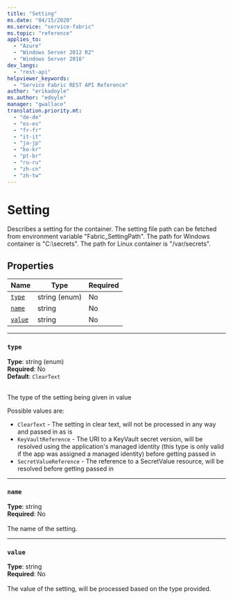 ```yaml
---
title: "Setting"
ms.date: "04/15/2020"
ms.service: "service-fabric"
ms.topic: "reference"
applies_to: 
  - "Azure"
  - "Windows Server 2012 R2"
  - "Windows Server 2016"
dev_langs: 
  - "rest-api"
helpviewer_keywords: 
  - "Service Fabric REST API Reference"
author: "erikadoyle"
ms.author: "edoyle"
manager: "gwallace"
translation.priority.mt: 
  - "de-de"
  - "es-es"
  - "fr-fr"
  - "it-it"
  - "ja-jp"
  - "ko-kr"
  - "pt-br"
  - "ru-ru"
  - "zh-cn"
  - "zh-tw"
---
```

# Setting

Describes a setting for the container. The setting file path can be fetched from environment variable "Fabric_SettingPath". The path for Windows container is "C:\\secrets". The path for Linux container is "/var/secrets".

## Properties
| Name | Type | Required |
| --- | --- | --- |
| [`type`](#type) | string (enum) | No |
| [`name`](#name) | string | No |
| [`value`](#value) | string | No |

____
### `type`
__Type__: string (enum) <br/>
__Required__: No<br/>
__Default__: `ClearText` <br/>
<br/>


The type of the setting being given in value

Possible values are: 

  - `ClearText` - The setting in clear text, will not be processed in any way and passed in as is
  - `KeyVaultReference` - The URI to a KeyVault secret version, will be resolved using the application's managed identity (this type is only valid if the app was assigned a managed identity) before getting passed in
  - `SecretValueReference` - The reference to a SecretValue resource, will be resolved before getting passed in



____
### `name`
__Type__: string <br/>
__Required__: No<br/>
<br/>
The name of the setting.

____
### `value`
__Type__: string <br/>
__Required__: No<br/>
<br/>
The value of the setting, will be processed based on the type provided.
